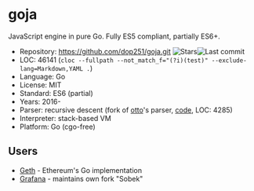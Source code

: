 # goja

JavaScript engine in pure Go. Fully ES5 compliant, partially ES6+.

* Repository:  https://github.com/dop251/goja.git <span class="shields"><img src="https://img.shields.io/github/stars/dop251/goja?label=&style=flat-square" alt="Stars" title="Stars"><img src="https://img.shields.io/github/last-commit/dop251/goja?label=&style=flat-square" alt="Last commit" title="Last commit"></span>
* LOC:         46141 (`cloc --fullpath --not_match_f="(?i)(test)" --exclude-lang=Markdown,YAML .`)
* Language:    Go
* License:     MIT
* Standard:    ES6 (partial)
* Years:       2016-
* Parser:      recursive descent (fork of [otto](otto.md)'s parser, [code](https://github.com/dop251/goja/tree/master/parser/), LOC: 4285)
* Interpreter: stack-based VM
* Platform:    Go (cgo-free)

## Users

* [Geth](https://github.com/ethereum/go-ethereum) - Ethereum's Go implementation
* [Grafana](https://github.com/grafana/sobek/) - maintains own fork "Sobek"
